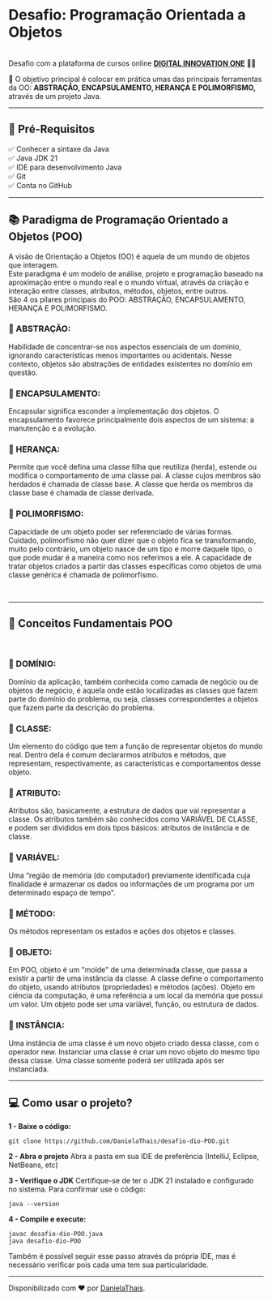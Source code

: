 <h1> Desafio: Programação Orientada a Objetos</h1>

</strong><br>Desafio com a plataforma de cursos online <strong><a href="https://web.digitalinnovation.one/">DIGITAL INNOVATION ONE</a> 💙💜</strong>  

💎 O objetivo principal é colocar em prática umas das principais ferramentas da OO: <strong>ABSTRAÇÃO, ENCAPSULAMENTO, HERANÇA E POLIMORFISMO,</strong> através de um projeto Java. </p>

----

<h2>🛑 Pré-Requisitos</h2>

<p>
✅ Conhecer a sintaxe da Java<br>
✅ Java JDK 21<br>
✅ IDE para desenvolvimento Java <br>
✅ Git<br>
✅ Conta no GitHub<br>
</p>

----

<h2> 📚 Paradigma de Programação Orientado a Objetos (POO) </h2>

<p>
A visão de Orientação a Objetos (OO) é aquela de um mundo de objetos que interagem.<br>
Este paradigma é um modelo de análise, projeto e programação baseado na aproximação entre o mundo real e o mundo virtual, através da criação e interação entre classes, atributos, métodos, objetos, entre outros.<br>
São 4 os pilares principais do POO: ABSTRAÇÃO, ENCAPSULAMENTO, HERANÇA E POLIMORFISMO. 
</p>

<h3>📌 ABSTRAÇÃO:</h3>

<p>
Habilidade de concentrar-se nos aspectos essenciais de um domínio, ignorando características menos importantes ou acidentais. Nesse contexto, objetos são abstrações de entidades existentes no domínio em questão.</p>

<h3>📌 ENCAPSULAMENTO:</h3>

<p> Encapsular significa esconder a implementação dos objetos. O encapsulamento favorece principalmente dois aspectos de um sistema: a manutenção e a evolução.</p>

<h3>📌 HERANÇA:</h3>

<p>Permite que você defina uma classe filha que reutiliza (herda), estende ou modifica o comportamento de uma classe pai. A classe cujos membros são herdados é chamada de classe base. A classe que herda os membros da classe base é chamada de classe derivada.</p>

<h3>📌 POLIMORFISMO:</h3>

<p>Capacidade de um objeto poder ser referenciado de várias formas. Cuidado, polimorfismo não quer dizer que o objeto fica se transformando, muito pelo contrário, um objeto nasce de um tipo e morre daquele tipo, o que pode mudar é a maneira como nos referimos a ele. A capacidade de tratar objetos criados a partir das classes específicas como objetos de uma classe genérica é chamada de polimorfismo.</p>
<br>

----

<h2> 📝 Conceitos Fundamentais POO </h2>
<br>
<h3>📌 DOMÍNIO:</h3> 
<p>  Domínio da aplicação, também conhecida como camada de negócio ou de objetos de negócio, é aquela onde estão localizadas as classes que fazem parte do domínio do problema, ou seja, classes correspondentes a objetos que fazem parte da descrição do problema.</p>

<h3>📌 CLASSE: </h3>
<p>Um elemento do código que tem a função de representar objetos do mundo real. Dentro dela é comum declararmos atributos e métodos, que representam, respectivamente, as características e comportamentos desse objeto.</p>

<h3>📌 ATRIBUTO: </h3>
<p>Atributos são, basicamente, a estrutura de dados que vai representar a classe. Os atributos também são conhecidos como VARIÁVEL DE CLASSE, e podem ser divididos em dois tipos básicos: atributos de instância e de classe.</p>

<h3>📌 VARIÁVEL: </h3>
<p>Uma “região de memória (do computador) previamente identificada cuja finalidade é armazenar os dados ou informações de um programa por um determinado espaço de tempo”.</p>

<h3>📌 MÉTODO: </h3>
<p>Os métodos representam os estados e ações dos objetos e classes.</p>

<h3>📌 OBJETO: </h3>
<p>Em POO, objeto é um "molde" de uma determinada classe, que passa a existir a partir de uma instância da classe. A classe define o comportamento do objeto, usando atributos (propriedades) e métodos (ações).
Objeto em ciência da computação, é uma referência a um local da memória que possui um valor. Um objeto pode ser uma variável, função, ou estrutura de dados.</p>

<h3>📌 INSTÂNCIA: </h3>
<p> Uma instância de uma classe é um novo objeto criado dessa classe, com o operador new. Instanciar uma classe é criar um novo objeto do mesmo tipo dessa classe. Uma classe somente poderá ser utilizada após ser instanciada.</p>

----

<h2> 💻️ Como usar o projeto? </h2>

<strong>1 - Baixe o código:</strong>

    git clone https://github.com/DanielaThais/desafio-dio-POO.git

<strong>2 - Abra o projeto</strong>
Abra a pasta em sua IDE de preferência (IntelliJ, Eclipse, NetBeans, etc)

<strong>3 - Verifique o JDK</strong>
Certifique-se de ter o JDK 21 instalado e configurado no sistema. Para confirmar use o código:
  
    java --version

<strong>4 - Compile e execute:</strong>

    javac desafio-dio-POO.java
    java desafio-dio-POO

Também é possível seguir esse passo através da própria IDE, mas é necessário verificar pois cada uma tem sua particularidade.

------------

Disponibilizado com ♥ por [DanielaThais](https://www.linkedin.com/in/daniela-thais-3529b2189/ "DanielaThais").